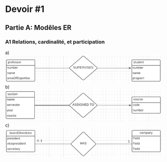 # Devoir #1

## Partie A: Modêles ER

### A1 Relations, cardinalité, et participation

a) ![aA1](images/aA1.PNG)
b) ![bA1](images/bA1.PNG)
c) ![cA1](images/cA1.PNG)